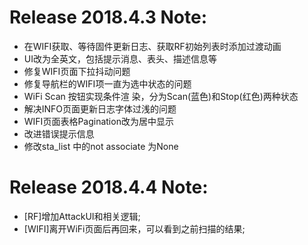 # Release 2018.4.3 Note:

- 在WIFI获取、等待固件更新日志、获取RF初始列表时添加过渡动画
- UI改为全英文，包括提示消息、表头、描述信息等
- 修复WIFI页面下拉抖动问题
- 修复导航栏的WIFI项一直为选中状态的问题
- WiFi Scan 按钮实现条件渲 染，分为Scan(蓝色)和Stop(红色)两种状态
- 解决INFO页面更新日志字体过浅的问题
- WIFI页面表格Pagination改为居中显示
- 改进错误提示信息
- 修改sta_list 中的not associate 为None



# Release 2018.4.4 Note:
- [RF]增加AttackUI和相关逻辑;
- [WIFI]离开WiFi页面后再回来，可以看到之前扫描的结果;
